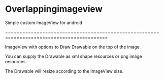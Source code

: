 # Overlappingimageview
Simple custom ImageView for android


==========================================================================================

ImageView with options to Draw Drawable on the top of the image.

You can supply the Drawable as xml shape resources or png image resources.

The Drawable will resize according to the ImageView size.

